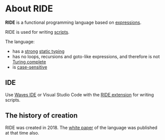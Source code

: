 # About RIDE

**RIDE** is a functional programming language based on [expressions](/ride/expression.md).

RIDE is used for writing [scripts](/ride/script.md).

The language:

* has a [strong](https://en.wikipedia.org/wiki/Strong_and_weak_typing) [static typing](https://en.wikipedia.org/wiki/Type_system#Static_type_checking)
* has no loops, recursions and goto-like expressions, and therefore is not [Turing complete](https://en.wikipedia.org/wiki/Turing_completeness)
* is [case-sensitive](https://en.wikipedia.org/wiki/Case_sensitivity)

## IDE

Use [Waves IDE](/developer-tools/waves-ide.md) or Visual Studio Code with the [RIDE extension](https://marketplace.visualstudio.com/items?itemName=wavesplatform.waves-ride) for writing scripts.

## The history of creation

RIDE was created in 2018. The [white paper](https://wavesplatform.com/files/docs/white_paper_waves_smart_contracts.pdf) of the language was published at that time also.
